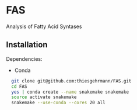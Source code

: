 # FAS
Analysis of Fatty Acid Syntases

## Installation

Dependencies:
 - Conda

```bash
  git clone git@github.com:thiesgehrmann/FAS.git
  cd FAS
  yes | conda create --name snakemake snakemake
  source activate snakemake
  snakemake --use-conda --cores 20 all
```
